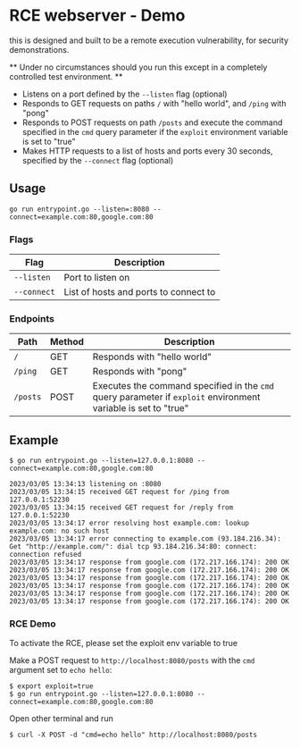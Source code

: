 # RCE webserver - Demo

this is designed and built to be a remote execution vulnerability, for security demonstrations.

** Under no circumstances should you run this except in a completely controlled test environment. **

- Listens on a port defined by the `--listen` flag (optional)
- Responds to GET requests on paths `/` with "hello world", and `/ping` with "pong"
- Responds to POST requests on path `/posts` and execute the command specified in the `cmd` query parameter if the `exploit` environment variable is set to "true"
- Makes HTTP requests to a list of hosts and ports every 30 seconds, specified by the `--connect` flag (optional)

## Usage
```
go run entrypoint.go --listen=:8080 --connect=example.com:80,google.com:80
```


### Flags

| Flag | Description |
|------|-------------|
| `--listen` | Port to listen on |
| `--connect` | List of hosts and ports to connect to |


### Endpoints

| Path | Method | Description |
|------|--------|-------------|
| `/` | GET | Responds with "hello world" |
| `/ping` | GET | Responds with "pong" |
| `/posts` | POST | Executes the command specified in the `cmd` query parameter if `exploit` environment variable is set to "true" |

## Example
```
$ go run entrypoint.go --listen=127.0.0.1:8080 --connect=example.com:80,google.com:80

2023/03/05 13:34:13 listening on :8080
2023/03/05 13:34:15 received GET request for /ping from 127.0.0.1:52230
2023/03/05 13:34:15 received GET request for /reply from 127.0.0.1:52230
2023/03/05 13:34:17 error resolving host example.com: lookup example.com: no such host
2023/03/05 13:34:17 error connecting to example.com (93.184.216.34): Get "http://example.com/": dial tcp 93.184.216.34:80: connect: connection refused
2023/03/05 13:34:17 response from google.com (172.217.166.174): 200 OK
2023/03/05 13:34:17 response from google.com (172.217.166.174): 200 OK
2023/03/05 13:34:17 response from google.com (172.217.166.174): 200 OK
2023/03/05 13:34:17 response from google.com (172.217.166.174): 200 OK
2023/03/05 13:34:17 response from google.com (172.217.166.174): 200 OK
2023/03/05 13:34:17 response from google.com (172.217.166.174): 200 OK
```

### RCE Demo

To activate the RCE, please set the exploit env variable to true

Make a POST request to `http://localhost:8080/posts` with the `cmd` argument set to `echo hello`:

```
$ export exploit=true
$ go run entrypoint.go --listen=127.0.0.1:8080 --connect=example.com:80,google.com:80
```

Open other terminal and run

```
$ curl -X POST -d "cmd=echo hello" http://localhost:8080/posts
```